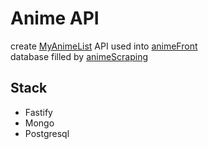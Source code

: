 # Anime API

create [MyAnimeList](https://myanimelist.net/) API used into [animeFront](https://github.com/yatoogamii/animeFront)  
database filled by [animeScraping](https://github.com/yatoogamii/animeScraping)

## Stack

- Fastify
- Mongo
- Postgresql
